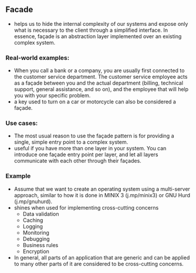 ## Facade 
- helps us to hide the internal complexity of our systems and expose only what is necessary to the client through a simplified interface. In essence, façade is an abstraction layer implemented over an existing complex system.
### Real-world examples:
- When you call a bank or a company, you are usually first connected to the customer service department. The customer service employee acts as a façade between you and the actual department (billing, technical support, general assistance, and so on), and the employee that will help you with your specific problem.
- a key used to turn on a car or motorcycle can also be considered a façade. 
### Use cases:
- The most usual reason to use the façade pattern is for providing a single, simple entry point to a complex system. 
- useful if you have more than one layer in your system. You can introduce one façade entry point per layer, and let all layers communicate with each other through their façades.
### Example
- Assume that we want to create an operating system using a multi-server approach, similar to how it is done in MINIX 3 (j.mp/minix3) or GNU Hurd (j.mp/gnuhurd). 
- shines when used for implementing cross-cutting concerns
    - Data validation 
    - Caching 
    - Logging
    - Monitoring 
    - Debugging 
    - Business rules 
    - Encryption
- In general, all parts of an application that are generic and can be applied to many other parts of it are considered to be cross-cutting concerns.